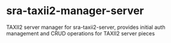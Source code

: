 # sra-taxii2-manager-server
TAXII2 server manager for sra-taxii2-server, provides initial auth management and CRUD operations for TAXII2 server pieces
